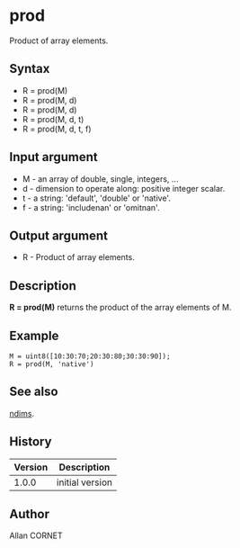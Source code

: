 

# prod

Product of array elements.

## Syntax

- R = prod(M)
- R = prod(M, d)
- R = prod(M, d)
- R = prod(M, d, t)
- R = prod(M, d, t, f)

## Input argument

 - M - an array of double, single, integers, ...
 - d - dimension to operate along: positive integer scalar.
 - t - a string: 'default', 'double' or 'native'.
 - f - a string: 'includenan' or 'omitnan'.

## Output argument

 - R - Product of array elements.

## Description


  <p><b>R = prod(M)</b> returns the product of the array elements of M.</p>


## Example

```Nelson
M = uint8([10:30:70;20:30:80;30:30:90]);
R = prod(M, 'native')
```

## See also

[ndims](ndims.md).
## History

|Version|Description|
|------|------|
|1.0.0|initial version|


## Author

Allan CORNET



